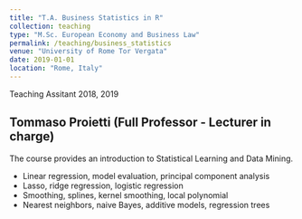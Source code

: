 ```yaml
---
title: "T.A. Business Statistics in R"
collection: teaching
type: "M.Sc. European Economy and Business Law"
permalink: /teaching/business_statistics
venue: "University of Rome Tor Vergata"
date: 2019-01-01
location: "Rome, Italy"
---
```


Teaching Assitant 2018, 2019

## Tommaso Proietti (Full Professor - Lecturer in charge)

The course provides an introduction to Statistical Learning and Data Mining.

* Linear regression, model evaluation, principal component analysis
* Lasso, ridge regression, logistic regression
* Smoothing, splines, kernel smoothing, local polynomial
* Nearest neighbors, naive Bayes, additive models, regression trees

